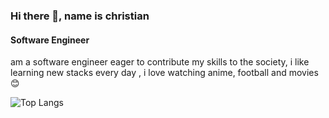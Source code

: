 ### Hi there 👋, name is christian
#### Software Engineer  
am a software engineer eager to contribute my skills to the society, i like learning new stacks every day , i love watching anime, football and movies😊

![Top Langs](https://github-readme-stats.vercel.app/api/top-langs/?username=akashi7&theme=tokyonight)


